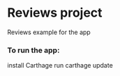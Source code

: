 # Reviews project

Reviews example for the app

### To run the app:
install Carthage
run carthage update
